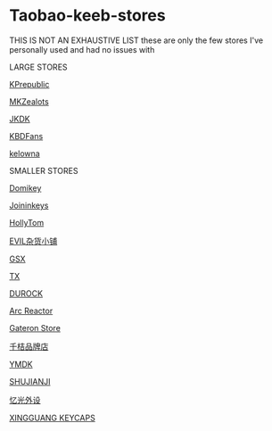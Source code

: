 # Taobao-keeb-stores
THIS IS NOT AN EXHAUSTIVE LIST
these are only the few stores I've personally used and had no issues with

LARGE STORES

[KPrepublic](https://cool-goods.taobao.com/ "EVERYTHING")

[MKZealots](https://gkdj.taobao.com/ "EVERYTHING")

[JKDK](https://jmgxy.taobao.com/ "EVERYTHING")

[KBDFans](https://yikewaishe.taobao.com/ "EVERYTHING")

[kelowna](https://sloer.taobao.com/ "EVERYTHING")


SMALLER STORES

[Domikey](https://shop115908086.taobao.com/ "ABS double/tripleshot keycaps")

[Joininkeys](https://shop349774584.taobao.com/ "keyboard parts store")

[HollyTom](https://shop285468867.taobao.com/ "Huano/HolyTom switches + KB parts")

[EVIL杂货小铺](https://shop72965157.taobao.com/ "China only GB EVIL keyboard store")

[GSX](https://shop285540579.taobao.com/ "Cheap 60% case and plate store etc")

[TX](https://shop144291977.taobao.com/ "TX springs, switch films, carrying cases etc")

[DUROCK](https://shop101160914.taobao.com/ "durock switches, stabs, springs and films")

[Arc Reactor](https://shop560416383.taobao.com/ "Kailh Pro stems, switchparts, gaming peripherals etc")

[Gateron Store](https://shop203821044.taobao.com/ "Gateron switches, stabs, switch openers")

[千桔品牌店](https://shop305341759.taobao.com/ "Cheapest Mouse/Keyboard/DAP Carrying cases")

[YMDK](https://shop111633771.taobao.com/ "keyboard parts store")

[SHUJIANJI](https://shujianji.taobao.com/ "Mechanical keyboard and Niz EC keyboard parts store")

[忆光外设](https://jwsmkg.taobao.com/ "Everglide switch, keyboard, switch part and stab store")

[XINGGUANG KEYCAPS](https://jwsmkg.taobao.com/ "Artisan keycap replicas - keypora/bull/shishi etc")

